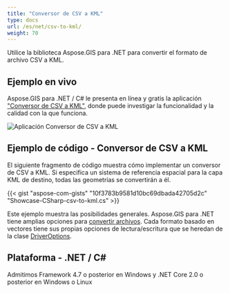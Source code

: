 ```yaml
---
title: "Conversor de CSV a KML"
type: docs
url: /es/net/csv-to-kml/
weight: 70
---
```


Utilice la biblioteca Aspose.GIS para .NET para convertir el formato de archivo CSV a KML.

## **Ejemplo en vivo**

Aspose.GIS para .NET / C# le presenta en línea y gratis la aplicación ["Conversor de CSV a KML"](https://products.aspose.app/gis/conversion/csv-to-kml), donde puede investigar la funcionalidad y la calidad con la que funciona.

![Aplicación Conversor de CSV a KML](conversion.png)

## **Ejemplo de código - Conversor de CSV a KML**

El siguiente fragmento de código muestra cómo implementar un conversor de CSV a KML. Si especifica un sistema de referencia espacial para la capa KML de destino, todas las geometrías se convertirán a él. 

{{< gist "aspose-com-gists" "10f3783b9581d10bc69dbada42705d2c" "Showcase-CSharp-csv-to-kml.cs" >}}

Este ejemplo muestra las posibilidades generales. Aspose.GIS para .NET tiene amplias opciones para [convertir archivos](https://docs.aspose.com/gis/net/vector-layers/). Cada formato basado en vectores tiene sus propias opciones de lectura/escritura que se heredan de la clase [DriverOptions](https://reference.aspose.com/gis/net/aspose.gis/driveroptions).

## **Plataforma - .NET / C#**

Admitimos Framework 4.7 o posterior en Windows y .NET Core 2.0 o posterior en Windows o Linux
